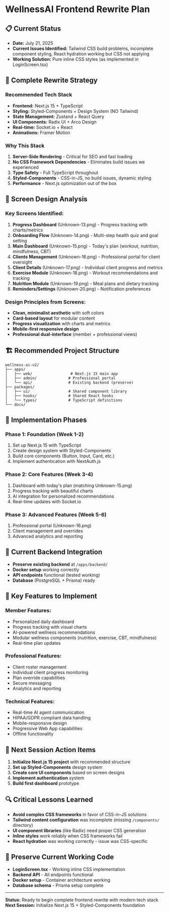 # WellnessAI Frontend Rewrite Plan

## 📋 Current Status
- **Date:** July 21, 2025
- **Current Issues Identified:** Tailwind CSS build problems, incomplete component styling, React hydration working but CSS not applying
- **Working Solution:** Pure inline CSS styles (as implemented in LoginScreen.tsx)

## 🎯 Complete Rewrite Strategy

### **Recommended Tech Stack**
- **Frontend:** Next.js 15 + TypeScript
- **Styling:** Styled-Components + Design System (NO Tailwind)
- **State Management:** Zustand + React Query
- **UI Components:** Radix UI + Arco Design
- **Real-time:** Socket.io + React
- **Animations:** Framer Motion

### **Why This Stack**
1. **Server-Side Rendering** - Critical for SEO and fast loading
2. **No CSS Framework Dependencies** - Eliminates build issues we experienced
3. **Type Safety** - Full TypeScript throughout
4. **Styled-Components** - CSS-in-JS, no build issues, dynamic styling
5. **Performance** - Next.js optimization out of the box

## 🎨 Screen Design Analysis

### **Key Screens Identified:**
1. **Progress Dashboard** (Unknown-13.png) - Progress tracking with charts/metrics
2. **Onboarding Flow** (Unknown-14.png) - Multi-step health quiz and goal setting
3. **Main Dashboard** (Unknown-15.png) - Today's plan (workout, nutrition, mindfulness, CBT)
4. **Clients Management** (Unknown-16.png) - Professional portal for client oversight
5. **Client Details** (Unknown-17.png) - Individual client progress and metrics
6. **Exercise Module** (Unknown-18.png) - Workout recommendations and tracking
7. **Nutrition Module** (Unknown-19.png) - Meal plans and dietary tracking
8. **Reminders/Settings** (Unknown-20.png) - Notification preferences

### **Design Principles from Screens:**
- **Clean, minimalist aesthetic** with soft colors
- **Card-based layout** for modular content
- **Progress visualization** with charts and metrics
- **Mobile-first responsive design**
- **Professional dual-interface** (member + professional views)

## 🏗️ Recommended Project Structure
```
wellness-ai-v2/
├── apps/
│   ├── web/                 # Next.js 15 main app
│   ├── admin/              # Professional portal
│   └── api/                # Existing backend (preserve)
├── packages/
│   ├── ui/                 # Shared component library
│   ├── hooks/              # Shared React hooks
│   └── types/              # TypeScript definitions
└── docs/
```

## 🚀 Implementation Phases

### **Phase 1: Foundation (Week 1-2)**
1. Set up Next.js 15 with TypeScript
2. Create design system with Styled-Components
3. Build core components (Button, Input, Card, etc.)
4. Implement authentication with NextAuth.js

### **Phase 2: Core Features (Week 3-4)**
1. Dashboard with today's plan (matching Unknown-15.png)
2. Progress tracking with beautiful charts
3. AI integration for personalized recommendations
4. Real-time updates with Socket.io

### **Phase 3: Advanced Features (Week 5-6)**
1. Professional portal (Unknown-16.png)
2. Client management and overrides
3. Advanced analytics and reporting

## 🔧 Current Backend Integration
- **Preserve existing backend** at `/apps/backend/`
- **Docker setup** working correctly
- **API endpoints** functional (tested working)
- **Database** (PostgreSQL + Prisma) ready

## 🎯 Key Features to Implement

### **Member Features:**
- Personalized daily dashboard
- Progress tracking with visual charts
- AI-powered wellness recommendations
- Modular wellness components (nutrition, exercise, CBT, mindfulness)
- Real-time plan updates

### **Professional Features:**
- Client roster management
- Individual client progress monitoring
- Plan override capabilities
- Secure messaging
- Analytics and reporting

### **Technical Features:**
- Real-time AI agent communication
- HIPAA/GDPR compliant data handling
- Mobile-responsive design
- Progressive Web App capabilities
- Offline functionality

## 📝 Next Session Action Items

1. **Initialize Next.js 15 project** with recommended structure
2. **Set up Styled-Components** design system
3. **Create core UI components** based on screen designs
4. **Implement authentication** system
5. **Build first dashboard** prototype

## 🔍 Critical Lessons Learned
- **Avoid complex CSS frameworks** in favor of CSS-in-JS solutions
- **Tailwind content configuration** was incomplete (missing `/components/` directory)
- **UI component libraries** (like Radix) need proper CSS generation
- **Inline styles** work reliably when CSS frameworks fail
- **React hydration** was working correctly - issue was CSS-specific

## 📂 Preserve Current Working Code
- **LoginScreen.tsx** - Working inline CSS implementation
- **Backend API** - All endpoints functional
- **Docker setup** - Container architecture working
- **Database schema** - Prisma setup complete

---
**Status:** Ready to begin complete frontend rewrite with modern tech stack
**Next Session:** Initialize Next.js 15 + Styled-Components foundation